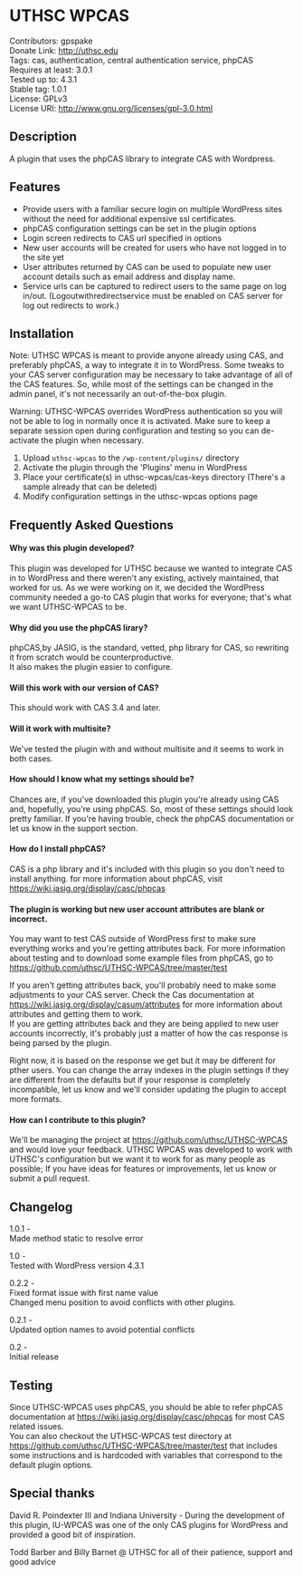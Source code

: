 UTHSC WPCAS
=========

Contributors: gpspake  
Donate Link: http://uthsc.edu  
Tags: cas, authentication, central authentication service, phpCAS  
Requires at least: 3.0.1  
Tested up to: 4.3.1  
Stable tag: 1.0.1  
License: GPLv3  
License URI: http://www.gnu.org/licenses/gpl-3.0.html


Description
---

A plugin that uses the phpCAS library to integrate CAS with Wordpress.

Features
---

* Provide users with a familiar secure login on multiple WordPress sites without the need for additional expensive ssl certificates.
* phpCAS configuration settings can be set in the plugin options
* Login screen redirects to CAS url specified in options
* New user accounts will be created for users who have not logged in to the site yet
* User attributes returned by CAS can be used to populate new user account details such as email address and display name.
* Service urls can be captured to redirect users to the same page on log in/out. (Logoutwithredirectservice must be enabled on CAS server for log out redirects to work.)


Installation
---

Note: UTHSC WPCAS is meant to provide anyone already using CAS, and preferably phpCAS, a way to integrate it in to WordPress.
Some tweaks to your CAS server configuration may be necessary to take advantage of all of the CAS features. 
So, while most of the settings can be changed in the admin panel, it's not necessarily an out-of-the-box plugin.

Warning: UTHSC-WPCAS overrides WordPress authentication so you will not be able to log in normally once it is activated.
Make sure to keep a separate session open during configuration and testing so you can de-activate the plugin when necessary. 

1. Upload `uthsc-wpcas` to the `/wp-content/plugins/` directory
1. Activate the plugin through the 'Plugins' menu in WordPress
1. Place your certificate(s) in uthsc-wpcas/cas-keys directory (There's a sample already that can be deleted)
1. Modify configuration settings in the uthsc-wpcas options page


Frequently Asked Questions    
---

#### Why was this plugin developed?

This plugin was developed for UTHSC because we wanted to integrate CAS in to WordPress and there weren't any existing, actively maintained, that worked for us.
As we were working on it, we decided the WordPress community needed a go-to CAS plugin that works for everyone; that's what we want UTHSC-WPCAS to be.

#### Why did you use the phpCAS lirary?

phpCAS,by JASIG, is the standard, vetted, php library for CAS, so rewriting it from scratch would be counterproductive.  
It also makes the plugin easier to configure.

#### Will this work with our version of CAS?

This should work with CAS 3.4 and later.

#### Will it work with multisite?

We've tested the plugin with and without multisite and it seems to work in both cases.

#### How should I know what my settings should be?

Chances are, if you've downloaded this plugin you're already using CAS and, hopefully, you're using phpCAS.
So, most of these settings should look pretty familiar. If you're having trouble, check the phpCAS documentation or let us know in the support section.

#### How do I install phpCAS?

CAS is a php library and it's included with this plugin so you don't need to install anything.
for more information about phpCAS, visit https://wiki.jasig.org/display/casc/phpcas


#### The plugin is working but new user account attributes are blank or incorrect.

You may want to test CAS outside of WordPress first to make sure everything works and you're getting attributes back. For more information about testing and to download some example files from phpCAS, go to https://github.com/uthsc/UTHSC-WPCAS/tree/master/test

If you aren't getting attributes back, you'll probably need to make some adjustments to your CAS server. Check the Cas documentation at https://wiki.jasig.org/display/casum/attributes for more information about attributes and getting them to work.  
If you are getting attributes back and they are being applied to new user accounts incorrectly, it's probably just a matter of how the cas response is being parsed by the plugin.  

Right now, it is based on the response we get but it may be different for pther users. You can change the array indexes in the plugin settings if they are different from the defaults but if your response is completely incompatible, let us know and we'll consider updating the plugin to accept more formats.

#### How can I contribute to this plugin?

We'll be managing the project at https://github.com/uthsc/UTHSC-WPCAS and would love your feedback.
UTHSC WPCAS was developed to work with UTHSC's configuration but we want it to work for as many people as possible;
If you have ideas for features or improvements, let us know or submit a pull request.


Changelog
---
1.0.1 -  
Made method static to resolve error

1.0 -  
Tested with WordPress version 4.3.1

0.2.2 -  
Fixed format issue with first name value  
Changed menu position to avoid conflicts with other plugins.

0.2.1 -  
Updated option names to avoid potential conflicts  
  
0.2 -  
Initial release

Testing
---

Since UTHSC-WPCAS uses phpCAS, you should be able to refer phpCAS documentation at https://wiki.jasig.org/display/casc/phpcas for most CAS related issues.  
You can also checkout the UTHSC-WPCAS test directory at https://github.com/uthsc/UTHSC-WPCAS/tree/master/test that includes some instructions and is hardcoded with variables that correspond to the default plugin options.


Special thanks
---

David R. Poindexter III and Indiana University - During the development of this plugin, IU-WPCAS was one of the only CAS plugins for WordPress and provided a good bit of inspiration.

Todd Barber and Billy Barnet @ UTHSC for all of their patience, support and good advice
